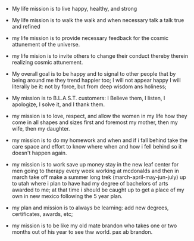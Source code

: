 * My life mission is to live happy, healthy, and strong
* My life mission is to walk the walk and when necessary talk a talk true and refined
* my life mission is to provide necessary feedback for the cosmic attunement of the universe.
* my life mision is to invite others to change their conduct thereby therein realizing cosmic attunement.
* My overall goal is to be happy and to signal to other people that by being around me they trend happier too; I will not appear happy I will literally be it: not by force, but from deep wisdom ans holiness; 
* My mission is to B.L.A.S.T. customers: I Believe them, I listen, I apologize, I solve it, and I thank them.
* my mission is to love, respect, and allow the women in my life how they come in all shapes and sizes first and foremost my mother, then my wife, then my daughter.
* my mission is to do my homework and when and if i fall behind take the care space and effort to know where when and how i fell behind so it doesn't happen again.

* my mission is to work save up money stay in the new leaf center for men going to therapy every week working at mcdonalds and then in march take off make a summer long trek (march-april-may-jun-july) up to utah where i plan to have had my degree of bachelors of arts awarded to me; at that time i should be caught up to get a place of my own in new mexico following the 5 year plan.

* my plan and mission is to always be learning: add new degrees, certificates, awards, etc;

* my mission is to be like my old mate brandon who takes one or two months out of his year to see thw world. pax ab brandon.
